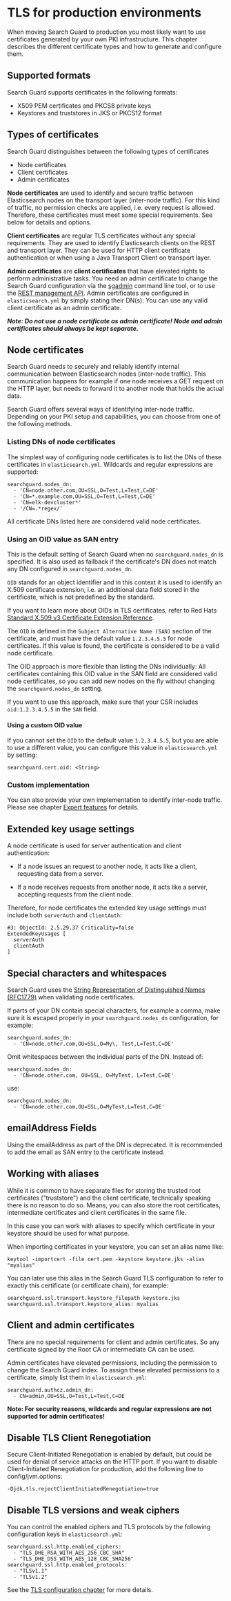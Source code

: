 # TLS for production environments

When moving Search Guard to production you most likely want to use certificates generated by your own PKI infrastructure. This chapter describes the different certificate types and how to generate and configure them.

## Supported formats

Search Guard supports certificates in the following formats:

* X509 PEM certificates and PKCS8 private keys
* Keystores and truststores in JKS or PKCS12 format

## Types of certificates

Search Guard distinguishes between the following types of certificates

* Node certificates
* Client certificates
* Admin certificates

**Node certificates** are used to identify and secure traffic between Elasticsearch nodes on the transport layer (inter-node traffic). For this kind of traffic, no permission checks are applied, i.e. every request is allowed. Therefore, these certificates must meet some special requirements. See below for details and options. 

**Client certificates** are regular TLS certificates without any special requirements. They are used to identify Elasticsearch clients on the REST and transport layer. They can be used for HTTP client certificate authentication or when using a Java Transport Client on transport layer. 

**Admin certificates** are **client certificates** that have elevated rights to perform administrative tasks. You need an admin certificate to change the Search Guard configuration via the [sgadmin](sgadmin.md) command line tool, or to use the [REST management API](managementapi.md). Admin certificates are configured in `elasticsearch.yml` by simply stating their DN(s). You can use any valid client certificate as an admin certificate.  

***Note: Do not use a node certificate as admin certificate! Node and admin certificates should always be kept separate.***

## Node certificates

Search Guard needs to securely and reliably identify internal communication between Elasticsearch nodes (inter-node traffic). This communication happens for example if one node receives a GET request on the HTTP layer, but needs to forward it to another node that holds the actual data. 

Search Guard offers several ways of identifying inter-node traffic. Depending on your PKI setup and capabilities, you can choose from one of the following methods.

### Listing DNs of node certificates

The simplest way of configuring node certificates is to list the DNs of these certificates in `elasticsearch.yml`. Wildcards and regular expressions are supported:

```
searchguard.nodes_dn:
  - 'CN=node.other.com,OU=SSL,O=Test,L=Test,C=DE'
  - 'CN=*.example.com,OU=SSL,O=Test,L=Test,C=DE'
  - 'CN=elk-devcluster*'
  - '/CN=.*regex/'
```

All certificate DNs listed here are considered valid node certificates. 

### Using an OID value as SAN entry

This is the default setting of Search Guard when no `searchguard.nodes_dn` is specified. It is also used as fallback if the certificate's DN does not match any DN configured in `searchguard.nodes_dn`.

`OID` stands for an object identifier and in this context it is used to identify an X.509 certificate extension, i.e. an additional data field stored in the certificate, which is not predefined by the standard.

If you want to learn more about OIDs in TLS certificates, refer to Red Hats [Standard X.509 v3 Certificate Extension Reference](https://access.redhat.com/documentation/en-US/Red_Hat_Certificate_System/8.0/html/Admin_Guide/Standard_X.509_v3_Certificate_Extensions.html
).

The `OID` is defined in the `Subject Alternative Name (SAN)` section of the certificate, and must have the default value `1.2.3.4.5.5` for node certificates. If this value is found, the certificate is considered to be a valid node certificate.

The OID approach is more flexible than listing the DNs individually: All certificates containing this OID value in the SAN field are considered valid node certificates, so you can add new nodes on the fly without changing the `searchguard.nodes_dn` setting.

If you want to use this approach, make sure that your CSR includes `oid:1.2.3.4.5.5` in the `SAN` field.
 
#### Using a custom OID value

If you cannot set the `OID` to the default value `1.2.3.4.5.5`, but you are able to use a different value, you can configure this value in `elasticsearch.yml` by setting:

```
searchguard.cert.oid: <String>
```
### Custom implementation

You can also provide your own implementation to identify inter-node traffic. Please see chapter [Expert features](tls_expert.md) for details.

## Extended key usage settings

A node certificate is used for server authentication and client authentication:

* If a node issues an request to another node, it acts like a client, requesting data from a server.

* If a node receives requests from another node, it acts like a server, accepting requests from the client node.

Therefore, for node certificates the extended key usage settings must include both `serverAuth` and `clientAuth`:

```
#3: ObjectId: 2.5.29.37 Criticality=false
ExtendedKeyUsages [
  serverAuth
  clientAuth
]
```

## Special characters and whitespaces

Search Guard uses the [String Representation of Distinguished Names (RFC1779)](https://www.ietf.org/rfc/rfc1779.txt) when validating node certificates. 

If parts of your DN contain special characters, for example a comma, make sure it is escaped properly in your `searchguard.nodes_dn` configuration, for example:

```
searchguard.nodes_dn:
  - 'CN=node.other.com,OU=SSL,O=My\, Test,L=Test,C=DE'
```

Omit whitespaces between the individual parts of the DN. Instead of:

```
searchguard.nodes_dn:
  - 'CN=node.other.com, OU=SSL, O=MyTest, L=Test,C=DE'
```

use:

```
searchguard.nodes_dn:
  - 'CN=node.other.com,OU=SSL,O=MyTest,L=Test,C=DE'
```

## emailAddress Fields

Using the emailAddress as part of the DN is deprecated. It is recommended to add the email as SAN entry to the certificate instead.

## Working with aliases

While it is common to have separate files for storing the trusted root certificates ("truststore") and the client certificate, technically speaking there is no reason to do so. Means, you can also store the root certificates, intermediate certificates and client certificates in the same file.

In this case you can work with aliases to specify which certificate in your keystore should be used for what purpose.

When importing certificates in your keystore, you can set an alias name like:

```
keytool -importcert -file cert.pem -keystore keystore.jks -alias "myalias"
```

You can later use this alias in the Search Guard TLS configuration to refer to exactly this certificate (or certificate chain), for example:

```
searchguard.ssl.transport.keystore_filepath keystore.jks
searchguard.ssl.transport.keystore_alias: myalias
```

## Client and admin certificates

There are no special requirements for client and admin certificates. So any certificate signed by the Root CA or intermediate CA can be used.

Admin certificates have elevated permissions, including the permission to change the Search Guard index. To assign these elevated permissions to a certificate, simply list them in `elasticsearch.yml`:

```
searchguard.authcz.admin_dn:
  - CN=admin,OU=SSL,O=Test,L=Test,C=DE
```

**Note: For security reasons, wildcards and regular expressions are not supported for admin certificates!**

## Disable TLS Client Renegotiation

Secure Client-Initiated Renegotiation is enabled by default, but could be used for denial of service attacks on the HTTP port. If you want to disable Client-Initiated Renegotiation for production, add the following line to config/jvm.options:

```
-Djdk.tls.rejectClientInitiatedRenegotiation=true
```

## Disable TLS versions and weak ciphers

You can control the enabled ciphers and TLS protocols by the following configuration keys in `elasticsearch.yml`:

```
searchguard.ssl.http.enabled_ciphers:
  - "TLS_DHE_RSA_WITH_AES_256_CBC_SHA"
  - "TLS_DHE_DSS_WITH_AES_128_CBC_SHA256"
searchguard.ssl.http.enabled_protocols:
  - "TLSv1.1"
  - "TLSv1.2"
```

See the [TLS configuration chapter](tls_configuration.md) for more details.